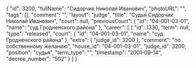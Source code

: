 {
    "id": 3200,
    "fullName": "Сидорчик Николай Иванович",
    "photoURL": "",
    "tags": [],
    "comment": "",
    "layout": "judge",
    "title": "Судья Сидорчик Николай Иванович",
    "court": null,
    "previousCourt": {
        "id": "04-001-03-01",
        "name": "суд Гродненского района"
    },
    "career": [
        {
            "id": 1330,
            "term": null,
            "type": "released",
            "court": {
                "id": "04-001-03-01",
                "name": "суд Гродненского района"
            },
            "extra": {
                "judge_id": 3200
            },
            "comment": "по собственному желанию",
            "house_id": "04-001-03-01",
            "judge_id": 3200,
            "position": "судья",
            "term_type": "",
            "timestamp": "2001-09-14",
            "decree_number": "502"
        }
    ]
}